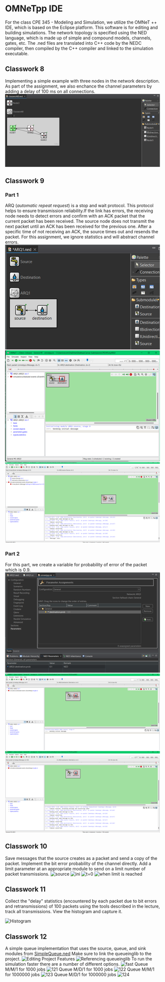 # OMNeTpp IDE
For the class CPE 345 - Modeling and Simulation, we utilize the OMNeT ++ IDE, which is based on the Eclipse platform. This software is for editing and building simulations. The network topology is specified using the NED language, which is made up of simple and compound models, channels, gates, etc. The .ned files are translated into C++ code by the NEDC compiler, then compiled by the C++ compiler and linked to the simulation executable.

## Classwork 8
Implementing a simple example with three nodes in the network description. As part of the assignment, we also enchance the channel parameters by adding a delay of 100 ms on all connections.  
![3 Nodes](https://github.com/nicomcd/OMNeT/blob/main/src/Classwork8.png)

## Classwork 9
### Part 1 
ARQ (*automatic repeat request*) is a stop and wait protocol. This protocol helps to ensure transmission reliability.If the link has errors, the receiving node needs to detect errors and confirm with an ACK packet that the current packet has been received. The source node does not transmit the next packet until an ACK has been received for the previous one. After a specific time of not receiving an ACK, the source times out and resends the packet. 
For this assignment, we ignore statistics and will abstract channel errors.
![myARQ1 Model](https://github.com/nicomcd/OMNeT/blob/main/src/classwork91.png)
![myARQ1 t=0](https://github.com/nicomcd/OMNeT/blob/main/src/classwork92.png)
![myARQ1 t=10](https://github.com/nicomcd/OMNeT/blob/main/src/classwork93.png)

### Part 2
For this part, we create a variable for probability of error of the packet which is 0.9.
![myARQ1 probability ini file](https://github.com/nicomcd/OMNeT/blob/main/src/classwork9ini.png)
![myARQ1 probability t=0](https://github.com/nicomcd/OMNeT/blob/main/src/classwork9t0.png)
![myARQ1 probability t=10](https://github.com/nicomcd/OMNeT/blob/main/src/classwork9t10.png)

## Classwork 10
Save messages that the source creates as a packet and send a copy of the packet. Implement the bit error probability of the channel directly. Add a limit parameter at an appropriate module to send on a limit number of packet transmissions.
![source](https://github.com/nicomcd/OMNeTpp/assets/35404943/2d3d5f87-52d5-47a2-a9dc-b532a23c8e62)
![ini](https://github.com/nicomcd/OMNeTpp/assets/35404943/e64f43e2-c4a1-40ae-9973-fe63e26613b6)
![t=0](https://github.com/nicomcd/OMNeTpp/assets/35404943/4ebc9d35-3d7a-4484-a698-fa3c3897b03f)
![when limit is reached](https://github.com/nicomcd/OMNeTpp/assets/35404943/f60fcee6-b663-460b-802e-35b7a56f313e)

## Classwork 11
Collect the "delay" statistics (encountered by each packet due to bit errors and retransmissions) of 100 packets using the tools described in the lecture, track all transmissions. View the histogram and capture it.

![Histogram](https://github.com/nicomcd/OMNeTpp/assets/35404943/56423178-8158-4f21-b561-399752fec159)

## Classwork 12
A simple queue implementation that uses the source, queue, and sink modules from [SimpleQueue.ned](https://github.com/omnetpp/omnetpp/tree/master/samples)
Make sure to link the queueinglib to the project.
![Editing Project Features](https://github.com/nicomcd/OMNeTpp/assets/35404943/3af62b70-548e-47b5-85ec-22f78e97226c)
![Referencing queueinglib](https://github.com/nicomcd/OMNeTpp/assets/35404943/bc48e090-e991-4425-9478-922f56a8307d)
To run the simulation faster there are a number of different options.
![fast](https://github.com/nicomcd/OMNeTpp/assets/35404943/eb296aef-6274-414c-ade4-62b2f4ca61b6)
Queue M/M/1 for 1000 jobs
![121](https://github.com/nicomcd/OMNeTpp/assets/35404943/022388d0-4c9f-41ff-9707-af83121edc95)
Queue M/D/1 for 1000 jobs
![122](https://github.com/nicomcd/OMNeTpp/assets/35404943/601cf548-912e-4e5d-bb51-0d87d5793ffc)
Queue M/M/1 for 1000000 jobs
![123](https://github.com/nicomcd/OMNeTpp/assets/35404943/4f142a76-b7e2-4868-b60a-1341f17ce615)
Queue M/D/1 for 1000000 jobs
![124](https://github.com/nicomcd/OMNeTpp/assets/35404943/4c5d564b-fca8-4929-a008-b48d7b32143a)

